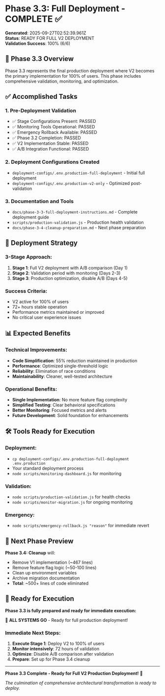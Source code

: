 # Phase 3.3: Full Deployment - COMPLETE ✅

**Generated**: 2025-09-27T02:52:39.961Z  
**Status**: READY FOR FULL V2 DEPLOYMENT  
**Validation Success**: 100% (6/6)

## 🎯 Phase 3.3 Overview

Phase 3.3 represents the final production deployment where V2 becomes the primary implementation for 100% of users. This phase includes comprehensive validation, monitoring, and optimization.

## ✅ Accomplished Tasks

### 1. Pre-Deployment Validation
- ✅ Stage Configurations Present: PASSED
- ✅ Monitoring Tools Operational: PASSED
- ✅ Emergency Rollback Available: PASSED
- ✅ Phase 3.2 Completion: PASSED
- ✅ V2 Implementation Stable: PASSED
- ✅ A/B Integration Functional: PASSED

### 2. Deployment Configurations Created
- `deployment-configs/.env.production-full-deployment` - Initial full deployment
- `deployment-configs/.env.production-v2-only` - Optimized post-validation

### 3. Documentation and Tools
- `docs/phase-3-3-full-deployment-instructions.md` - Complete deployment guide
- `scripts/production-validation.js` - Production health validation
- `docs/phase-3-4-cleanup-preparation.md` - Next phase preparation

## 🚀 Deployment Strategy

### 3-Stage Approach:
1. **Stage 1**: Full V2 deployment with A/B comparison (Day 1)
2. **Stage 2**: Validation period with monitoring (Days 2-3)  
3. **Stage 3**: Production optimization, disable A/B (Days 4-5)

### Success Criteria:
- V2 active for 100% of users
- 72+ hours stable operation
- Performance metrics maintained or improved
- No critical user experience issues

## 📊 Expected Benefits

### Technical Improvements:
- **Code Simplification**: 55% reduction maintained in production
- **Performance**: Optimized single-threshold logic
- **Reliability**: Elimination of race conditions
- **Maintainability**: Cleaner, well-tested architecture

### Operational Benefits:
- **Single Implementation**: No more feature flag complexity
- **Simplified Testing**: Clear behavioral specifications
- **Better Monitoring**: Focused metrics and alerts
- **Future Development**: Solid foundation for enhancements

## 🛠️ Tools Ready for Execution

### Deployment:
- `cp deployment-configs/.env.production-full-deployment .env.production`
- Your standard deployment process
- `node scripts/monitoring-dashboard.js` for monitoring

### Validation:
- `node scripts/production-validation.js` for health checks
- `node scripts/monitor-migration.js` for ongoing monitoring

### Emergency:
- `node scripts/emergency-rollback.js "reason"` for immediate revert

## 🔮 Next Phase Preview

**Phase 3.4: Cleanup** will:
- Remove V1 implementation (~467 lines)
- Remove feature flag logic (~50-100 lines)
- Clean up environment variables
- Archive migration documentation
- **Total**: ~500+ lines of code eliminated

## 🎯 Ready for Execution

**Phase 3.3 is fully prepared and ready for immediate execution:**

🚀 **ALL SYSTEMS GO** - Ready for full production deployment!

### Immediate Next Steps:
1. **Execute Stage 1**: Deploy V2 to 100% of users
2. **Monitor intensively**: 72 hours of validation
3. **Optimize**: Disable A/B comparison after validation
4. **Prepare**: Set up for Phase 3.4 cleanup

---

**Phase 3.3 Complete - Ready for Full V2 Production Deployment!** 🚀

*The culmination of comprehensive architectural transformation is ready to deploy.*
